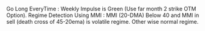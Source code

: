 Go Long EveryTime : Weekly Impulse is Green (Use far month 2 strike OTM Option).
Regime Detection Using MMI : MMI (20-DMA) Below 40 and MMI in sell (death cross of 45-20ema) is volatile regime. Other wise normal regime.
